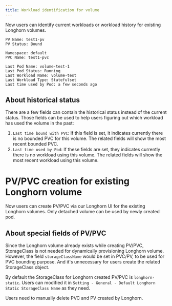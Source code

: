 ```yaml
---
title: Workload identification for volume
---
```


Now users can identify current workloads or workload history for existing Longhorn volumes.
```
PV Name: test1-pv
PV Status: Bound

Namespace: default
PVC Name: test1-pvc

Last Pod Name: volume-test-1
Last Pod Status: Running
Last Workload Name: volume-test
Last Workload Type: Statefulset
Last time used by Pod: a few seconds ago
```

## About historical status
There are a few fields can contain the historical status instead of the current status. 
Those fields can be used to help users figuring out which workload has used the volume in the past:

1. `Last time bound with PVC`: If this field is set, it indicates currently there is no bounded PVC for this volume. 
The related fields will show the most recent bounded PVC. 
2. `Last time used by Pod`: If these fields are set, they indicates currently there is no workload using this volume. 
The related fields will show the most recent workload using this volume.

# PV/PVC creation for existing Longhorn volume
Now users can create PV/PVC via our Longhorn UI for the existing Longhorn volumes. 
Only detached volume can be used by newly created pod.

## About special fields of PV/PVC
Since the Longhorn volume already exists while creating PV/PVC, StorageClass is not needed for dynamically provisioning 
Longhorn volume. However, the field `storageClassName` would be set in PVC/PV, to be used for PVC bounding purpose. And
it's unnecessary for users create the related StorageClass object. 

By default the StorageClass for Longhorn created PV/PVC is `longhorn-static`. Users can modified it in 
`Setting - General - Default Longhorn Static StorageClass Name` as they need.

Users need to manually delete PVC and PV created by Longhorn.


